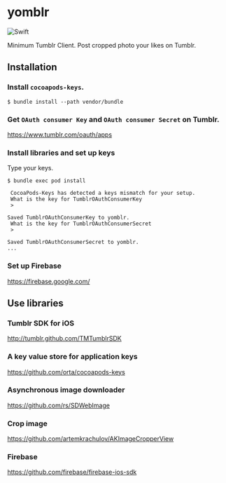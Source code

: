 # yomblr

![Swift](https://img.shields.io/badge/Swift-3.1-orange.svg)

Minimum Tumblr Client. Post cropped photo your likes on Tumblr.

## Installation

### Install `cocoapods-keys`.

```
$ bundle install --path vendor/bundle
```

### Get `OAuth consumer Key` and `OAuth consumer Secret` on Tumblr.

https://www.tumblr.com/oauth/apps

### Install libraries and set up keys

Type your keys.

```
$ bundle exec pod install

 CocoaPods-Keys has detected a keys mismatch for your setup.
 What is the key for TumblrOAuthConsumerKey
 > 

Saved TumblrOAuthConsumerKey to yomblr.
 What is the key for TumblrOAuthConsumerSecret
 > 

Saved TumblrOAuthConsumerSecret to yomblr.
...
```

### Set up Firebase

https://firebase.google.com/

## Use libraries

### Tumblr SDK for iOS

http://tumblr.github.com/TMTumblrSDK

### A key value store for application keys

https://github.com/orta/cocoapods-keys

### Asynchronous image downloader

https://github.com/rs/SDWebImage

### Crop image

https://github.com/artemkrachulov/AKImageCropperView

### Firebase

https://github.com/firebase/firebase-ios-sdk
